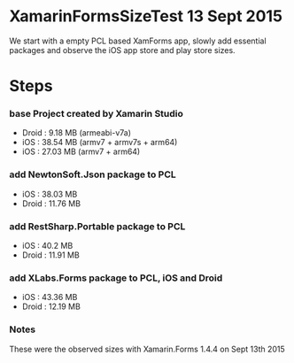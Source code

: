 # XamarinFormsSizeTest 13 Sept 2015
We start with a empty PCL based XamForms app, slowly add essential packages and observe the iOS app store and play store sizes.
# Steps

### base Project created by Xamarin Studio
 * Droid : 9.18 MB (armeabi-v7a)
 * iOS : 38.54 MB (armv7 + armv7s + arm64)
 * iOS : 27.03 MB (armv7 + arm64)

### add NewtonSoft.Json package to PCL
 * iOS : 38.03 MB
 * Droid : 11.76 MB

### add RestSharp.Portable package to PCL
 * iOS : 40.2 MB
 * Droid : 11.91 MB

### add XLabs.Forms package to PCL, iOS and Droid
 * iOS : 43.36 MB
 * Droid : 12.19 MB

### Notes
These were the observed sizes with Xamarin.Forms 1.4.4 on Sept 13th 2015
